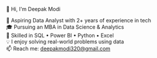 👋 Hi, I'm Deepak Modi

🚀 Aspiring Data Analyst with 2+ years of experience in tech  
🎓 Pursuing an MBA in Data Science & Analytics  
🔧 Skilled in SQL • Power BI • Python • Excel  
💡 I enjoy solving real-world problems using data  
📫 Reach me: deepakmodi320@gmail.com
